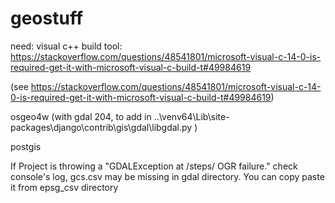 # geostuff


need:
visual c++ build tool: https://stackoverflow.com/questions/48541801/microsoft-visual-c-14-0-is-required-get-it-with-microsoft-visual-c-build-t#49984619

(see https://stackoverflow.com/questions/48541801/microsoft-visual-c-14-0-is-required-get-it-with-microsoft-visual-c-build-t#49984619)

osgeo4w (with gdal 204, to add in ..\venv64\Lib\site-packages\django\contrib\gis\gdal\libgdal.py )

postgis

If Project is throwing a "GDALException at /steps/ OGR failure." check console's log, gcs.csv may be missing in gdal directory. You can copy paste it from epsg_csv directory